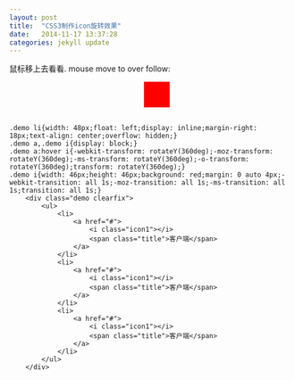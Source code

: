 ```yaml
---
layout: post
title:  "CSS3制作icon旋转效果"
date:   2014-11-17 13:37:28
categories: jekyll update
---
```


<style type="text/css">
.demo li{width: 48px;display: inline;margin-right: 18px;text-align: center;overflow: hidden;}
.demo a,.demo i{display: block;}
.demo a:hover i{-webkit-transform: rotateY(360deg);-moz-transform: rotateY(360deg);-ms-transform: rotateY(360deg);-o-transform: rotateY(360deg);transform: rotateY(360deg);}
.demo i{width: 46px;height: 46px;background: red;margin: 0 auto 4px;-webkit-transition: all 1s;-moz-transition: all 1s;-ms-transition: all 1s;transition: all 1s;}
</style>
<p>鼠标移上去看看. mouse move to over follow:</p>
<div class="demo clearfix">
    <ul>
        <li>
            <a href="#">
                <i class="icon1"></i>
            </a>
        </li>
    </ul>
</div>

<pre class="pre">
    <code>
.demo li{width: 48px;float: left;display: inline;margin-right: 18px;text-align: center;overflow: hidden;}
.demo a,.demo i{display: block;}
.demo a:hover i{-webkit-transform: rotateY(360deg);-moz-transform: rotateY(360deg);-ms-transform: rotateY(360deg);-o-transform: rotateY(360deg);transform: rotateY(360deg);}
.demo i{width: 46px;height: 46px;background: red;margin: 0 auto 4px;-webkit-transition: all 1s;-moz-transition: all 1s;-ms-transition: all 1s;transition: all 1s;}
    &lt;div class="demo clearfix"&gt;
        &lt;ul&gt;
            &lt;li&gt;
                &lt;a href="#"&gt;
                    &lt;i class="icon1"&gt;&lt;/i&gt;
                    &lt;span class="title"&gt;客户端&lt;/span&gt;
                &lt;/a&gt;
            &lt;/li&gt;
            &lt;li&gt;
                &lt;a href="#"&gt;
                    &lt;i class="icon1"&gt;&lt;/i&gt;
                    &lt;span class="title"&gt;客户端&lt;/span&gt;
                &lt;/a&gt;
            &lt;/li&gt;
            &lt;li&gt;
                &lt;a href="#"&gt;
                    &lt;i class="icon1"&gt;&lt;/i&gt;
                    &lt;span class="title"&gt;客户端&lt;/span&gt;
                &lt;/a&gt;
            &lt;/li&gt;
        &lt;/ul&gt;
    &lt;/div&gt;
    </code>
</pre>
